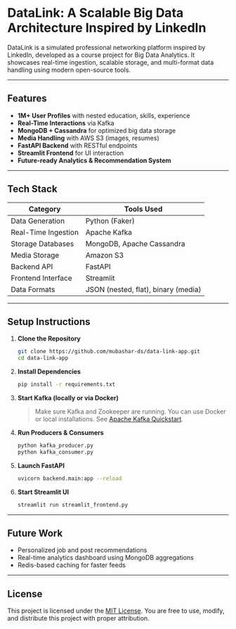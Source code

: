 # DataLink: A Scalable Big Data Architecture Inspired by LinkedIn

DataLink is a simulated professional networking platform inspired by LinkedIn, developed as a course project for Big Data Analytics. It showcases real-time ingestion, scalable storage, and multi-format data handling using modern open-source tools.

---

## Features

- **1M+ User Profiles** with nested education, skills, experience
- **Real-Time Interactions** via Kafka
- **MongoDB + Cassandra** for optimized big data storage
- **Media Handling** with AWS S3 (images, resumes)
- **FastAPI Backend** with RESTful endpoints
- **Streamlit Frontend** for UI interaction
- **Future-ready Analytics & Recommendation System**

---

## Tech Stack

| Category              | Tools Used                         |
|----------------------|------------------------------------|
| Data Generation      | Python (Faker)                     |
| Real-Time Ingestion  | Apache Kafka                       |
| Storage Databases    | MongoDB, Apache Cassandra          |
| Media Storage        | Amazon S3                          |
| Backend API          | FastAPI                            |
| Frontend Interface   | Streamlit                          |
| Data Formats         | JSON (nested, flat), binary (media)|

---

## Setup Instructions

1. **Clone the Repository**

    ```bash
    git clone https://github.com/mubashar-ds/data-link-app.git
    cd data-link-app
    ```

2. **Install Dependencies**

    ```bash
    pip install -r requirements.txt
    ```

3. **Start Kafka (locally or via Docker)**

    > Make sure Kafka and Zookeeper are running. You can use Docker or local installations. See [Apache Kafka Quickstart](https://kafka.apache.org/quickstart).

4. **Run Producers & Consumers**

    ```bash
    python kafka_producer.py
    python kafka_consumer.py
    ```

5. **Launch FastAPI**

    ```bash
    uvicorn backend.main:app --reload
    ```

6. **Start Streamlit UI**

    ```bash
    streamlit run streamlit_frontend.py
    ```

---

## Future Work

- Personalized job and post recommendations
- Real-time analytics dashboard using MongoDB aggregations
- Redis-based caching for faster feeds

---

## License

This project is licensed under the [MIT License](LICENSE). You are free to use, modify, and distribute this project with proper attribution.
